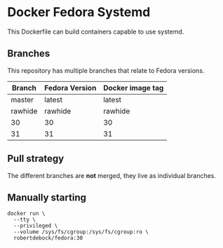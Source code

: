 Docker Fedora Systemd
=====================

This Dockerfile can build containers capable to use systemd.

Branches
--------

This repository has multiple branches that relate to Fedora versions.

|Branch |Fedora Version|Docker image tag|
|-------|--------------|----------------|
|master |latest        |latest          |
|rawhide|rawhide       |rawhide         |
|30     |30            |30              |
|31     |31            |31              |

Pull strategy
-------------

The different branches are **not** merged, they live as individual branches.

Manually starting
-----------------

```
docker run \
  --tty \
  --privileged \
  --volume /sys/fs/cgroup:/sys/fs/cgroup:ro \
  robertdebock/fedora:30
```
